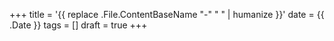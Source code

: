 +++
title = '{{ replace .File.ContentBaseName "-" " " | humanize }}'
date = {{ .Date }}
tags = []
draft = true
+++
